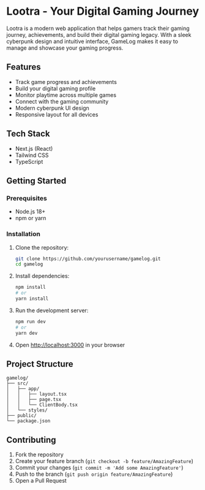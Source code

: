 # Lootra - Your Digital Gaming Journey

Lootra is a modern web application that helps gamers track their gaming journey, achievements, and build their digital gaming legacy. With a sleek cyberpunk design and intuitive interface, GameLog makes it easy to manage and showcase your gaming progress.

## Features

- Track game progress and achievements
- Build your digital gaming profile
- Monitor playtime across multiple games
- Connect with the gaming community
- Modern cyberpunk UI design
- Responsive layout for all devices

## Tech Stack

- Next.js (React)
- Tailwind CSS
- TypeScript

## Getting Started

### Prerequisites

- Node.js 18+
- npm or yarn

### Installation

1. Clone the repository:
   ```bash
   git clone https://github.com/yourusername/gamelog.git
   cd gamelog
   ```

2. Install dependencies:
   ```bash
   npm install
   # or
   yarn install
   ```

3. Run the development server:
   ```bash
   npm run dev
   # or
   yarn dev
   ```

4. Open [http://localhost:3000](http://localhost:3000) in your browser

## Project Structure

```
gamelog/
├── src/
│   ├── app/
│   │   ├── layout.tsx
│   │   ├── page.tsx
│   │   └── ClientBody.tsx
│   └── styles/
├── public/
└── package.json
```

## Contributing

1. Fork the repository
2. Create your feature branch (`git checkout -b feature/AmazingFeature`)
3. Commit your changes (`git commit -m 'Add some AmazingFeature'`)
4. Push to the branch (`git push origin feature/AmazingFeature`)
5. Open a Pull Request

